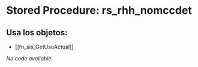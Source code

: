 # Stored Procedure: rs_rhh_nomccdet

## Usa los objetos:
- [[fn_sis_GetUsuActual]]

*No code available.*
